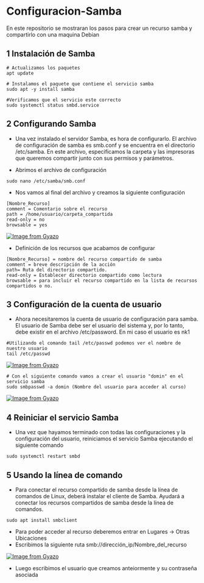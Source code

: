 # Configuracion-Samba
En este repositorio se mostraran los pasos para crear un recurso samba y compartirlo con una maquina Debian

## 1 Instalación de Samba

```
# Actualizamos los paquetes
apt update

# Instalamos el paquete que contiene el servicio samba
sudo apt -y install samba

#Verificamos que el servicio este correcto
sudo systemctl status smbd.service
```

## 2 Configurando Samba
- Una vez instalado el servidor Samba, es hora de configurarlo. El archivo de configuración de samba es smb.conf y se encuentra en el directorio /etc/samba. En este archivo, especificamos la carpeta y las impresoras que queremos compartir junto con sus permisos y parámetros.

- Abrimos el archivo de configuración
```
sudo nano /etc/samba/smb.conf
```
- Nos vamos al final del archivo y creamos la siguiente configuración
```
[Nombre_Recurso]
comment = Comentario sobre el recurso
path = /home/usuario/carpeta_compartida
read-only = no
browsable = yes
```

[![Image from Gyazo](https://i.gyazo.com/d26e00ad81f43ca978da81f7365fdddc.png)](https://gyazo.com/d26e00ad81f43ca978da81f7365fdddc)

- Definición de los recursos que acabamos de configurar
```
[Nombre_Recurso] = nombre del recurso compartido de samba
comment = breve descripción de la acción
path= Ruta del directorio compartido.
read-only = Establecer directorio compartido como lectura
browsable = para incluir el recurso compartido en la lista de recursos compartidos o no.
```

## 3 Configuración de la cuenta de usuario
- Ahora necesitaremos la cuenta de usuario de configuración para samba. El usuario de Samba debe ser el usuario del sistema y, por lo tanto, debe existir en el archivo /etc/password. En mi caso el usuario es nk1
```
#Utilizando el comando tail /etc/passwd podemos ver el nombre de nuestro usuario
tail /etc/passwd
```
[![Image from Gyazo](https://i.gyazo.com/0447fb80bb347ec752bd5f1a5eb9b9a8.png)](https://gyazo.com/0447fb80bb347ec752bd5f1a5eb9b9a8)
```
# Con el siguiente comando vamos a crear el usuario "domin" en el servicio samba
sudo smbpasswd -a domin (Nombre del usuario para acceder al curso)
```

[![Image from Gyazo](https://i.gyazo.com/64e09de3dc0ebe0a58d4662f600d823c.png)](https://gyazo.com/64e09de3dc0ebe0a58d4662f600d823c)

## 4 Reiniciar el servicio Samba

- Una vez que hayamos terminado con todas las configuraciones y la configuración del usuario, reiniciamos el servicio Samba ejecutando el siguiente comando
```
sudo systemctl restart smbd
```

## 5 Usando la línea de comando
- Para conectar el recurso compartido de samba desde la línea de comandos de Linux, deberá instalar el cliente de Samba. Ayudará a conectar los recursos compartidos de samba desde la línea de comandos.

```
sudo apt install smbclient
````

- Para poder acceder al recurso deberemos entrar en Lugares -> Otras Ubicaciones
- Escribimos la siguiente ruta smb://dirección_ip/Nombre_del_recurso

[![Image from Gyazo](https://i.gyazo.com/c2c47bc60c7a8b724275ce218add204d.png)](https://gyazo.com/c2c47bc60c7a8b724275ce218add204d)

- Luego escribimos el usuario que creamos anteiormente y su contraseña asociada


